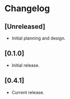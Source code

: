 # Changelog

## [Unreleased]

- Initial planning and design.

## [0.1.0]

- Initial release.

## [0.4.1]

- Current release.

